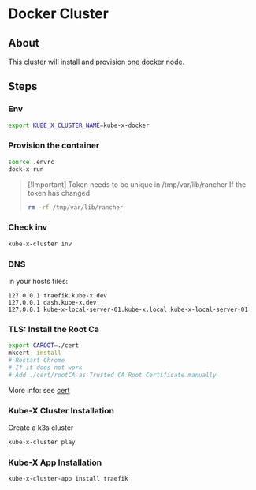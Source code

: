 # Docker Cluster

## About

This cluster will install and provision one docker node.


## Steps

### Env

```bash
export KUBE_X_CLUSTER_NAME=kube-x-docker
```


### Provision the container

```bash
source .envrc
dock-x run
```

> [!Important] Token needs to be unique in /tmp/var/lib/rancher
> If the token has changed
> ```bash
> rm -rf /tmp/var/lib/rancher
> ```

### Check inv

```bash
kube-x-cluster inv
```

### DNS

In your hosts files:
```hosts
127.0.0.1 traefik.kube-x.dev
127.0.0.1 dash.kube-x.dev
127.0.0.1 kube-x-local-server-01.kube-x.local kube-x-local-server-01
```

### TLS: Install the Root Ca

```bash
export CAROOT=./cert
mkcert -install
# Restart Chrome
# If it does not work
# Add ./cert/rootCA as Trusted CA Root Certificate manually
```
More info: see [cert](cert/README.md)



### Kube-X Cluster Installation

Create a k3s cluster
```bash
kube-x-cluster play
```

### Kube-X App Installation

```bash
kube-x-cluster-app install traefik
```


